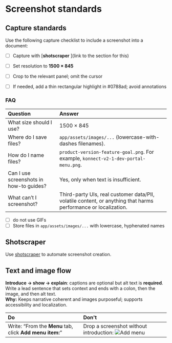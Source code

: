 # Screenshot standards


## Capture standards

Use the following capture checklist to include a screenshot into a document:
- [ ] Capture with [**shotscraper** ](link to the section for this) 
- [ ] Set resolution to **1500 × 845**  
- [ ] Crop to the relevant panel; omit the cursor  
- [ ] If needed, add a thin rectangular highlight in #0788ad; avoid annotations  


### FAQ

| Question | Answer |
| :---- | :---- |
| What size should I use? | 1500 × 845 |
| Where do I save files? | `app/assets/images/...` (lowercase-with-dashes filenames). |
| How do I name files? | `product-version-feature-goal.png`. For example, `konnect-v2-1-dev-portal-menu.png`. |
| Can I use screenshots in how-to guides? | Yes, only when text is insufficient. |
| What can’t I screenshot? | Third-party UIs, real customer data/PII, volatile content, or anything that harms performance or localization. |


- [ ] do not use GIFs  
- [ ] Store files in `app/assets/images/...` with lowercase, hyphenated names

## Shotscraper
Use [shotscraper](https://github.com/Kong/developer.konghq.com/tree/main/tools/screenshots) to automate screenshot creation. 

## Text and image flow

**Introduce → show → explain**: captions are optional but alt text is **required**. Write a lead sentence that sets context and ends with a colon, then the image, and then alt text.  
**Why:** Keeps narrative coherent and images purposeful; supports accessibility and localization.  

| Do | Don't |
| :---- | :---- |
| Write: “From the **Menu** tab, click **Add menu item:**” | Drop a screenshot without introduction: ![Add menu](/assets/images/docs/add-menu.png) |
